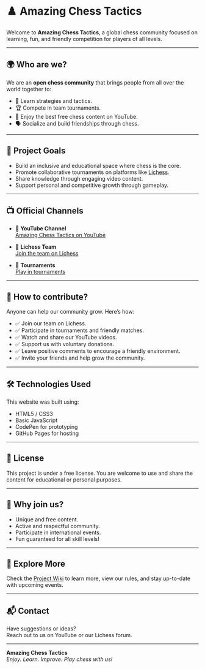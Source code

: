 # ♟️ Amazing Chess Tactics

Welcome to **Amazing Chess Tactics**, a global chess community focused on learning, fun, and friendly competition for players of all levels.

---

## 🌍 Who are we?

We are an **open chess community** that brings people from all over the world together to:

- 🧠 Learn strategies and tactics.
- 🏆 Compete in team tournaments.
- 🎥 Enjoy the best free chess content on YouTube.
- 🗣️ Socialize and build friendships through chess.

---

## 📌 Project Goals

- Build an inclusive and educational space where chess is the core.
- Promote collaborative tournaments on platforms like [Lichess](https://lichess.org).
- Share knowledge through engaging video content.
- Support personal and competitive growth through gameplay.

---

## 📺 Official Channels

- 🔗 **YouTube Channel**  
  [Amazing Chess Tactics on YouTube](https://www.youtube.com/channel/UCbT-7B-KNjnUI5u0zAWWh-g)

- 🔗 **Lichess Team**  
  [Join the team on Lichess](https://lichess.org/team/amazing-chess-tactics-team)

- 🔗 **Tournaments**  
  [Play in tournaments](https://lichess.org/team/amazing-chess-tactics-team/tournaments)

---

## 🤝 How to contribute?

Anyone can help our community grow. Here’s how:

- ✅ Join our team on Lichess.
- ✅ Participate in tournaments and friendly matches.
- ✅ Watch and share our YouTube videos.
- ✅ Support us with voluntary donations.
- ✅ Leave positive comments to encourage a friendly environment.
- ✅ Invite your friends and help grow the community.

---

## 🛠️ Technologies Used

This website was built using:

- HTML5 / CSS3
- Basic JavaScript
- CodePen for prototyping
- GitHub Pages for hosting

---

## 📄 License

This project is under a free license. You are welcome to use and share the content for educational or personal purposes.

---

## 🧠 Why join us?

- Unique and free content.
- Active and respectful community.
- Participate in international events.
- Fun guaranteed for all skill levels!

---

## 📘 Explore More

Check the [Project Wiki](https://github.com/your-username/your-repository/wiki) to learn more, view our rules, and stay up-to-date with upcoming events.

---

## 📬 Contact

Have suggestions or ideas?  
Reach out to us on YouTube or our Lichess forum.

---

**Amazing Chess Tactics**  
_Enjoy. Learn. Improve. Play chess with us!_

